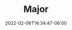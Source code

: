 ---
title: "Major"
date: 2022-02-06T14:34:47-06:00
draft: false
menu: 
  youth:
    identifier: major
    name: Major (U8)
    parent: leagues
    url: /youth/leagues/major/
    weight: 110
---